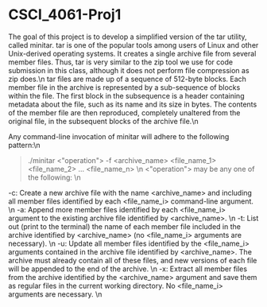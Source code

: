 # CSCI_4061-Proj1
The goal of this project is to develop a simplified version of the tar utility, called minitar. tar is one of the popular tools among users of Linux and other Unix-derived operating systems. It creates a single archive file from several member files. Thus, tar is very similar to the zip tool we use for code submission in this class, although it does not perform file compression as zip does.\n
tar files are made up of a sequence of 512-byte blocks. Each member file in the archive is represented by a sub-sequence of blocks within the file. The first block in the subsequence is a header containing metadata about the file, such as its name and its size in bytes. The contents of the member file are then reproduced, completely unaltered from the original file, in the subsequent blocks of the archive file.\n

Any command-line invocation of minitar will adhere to the following pattern:\n

> ./minitar <"operation"> -f <archive_name> <file_name_1> <file_name_2> ... <file_name_n> \n
<"operation"> may be any one of the following: \n

-c: Create a new archive file with the name <archive_name> and including all member files identified by each <file_name_i> command-line argument. \n
-a: Append more member files identified by each <file_name_i> argument to the existing archive file identified by <archive_name>. \n
-t: List out (print to the terminal) the name of each member file included in the archive identified by <archive_name> (no <file_name_i> arguments are necessary). \n
-u: Update all member files identified by the <file_name_i> arguments contained in the archive file identified by <archive_name>. The archive must already contain all of these files, and new versions of each file will be appended to the end of the archive. \n
-x: Extract all member files from the archive identified by the <archive_name> argument and save them as regular files in the current working directory. No <file_name_i> arguments are necessary. \n
